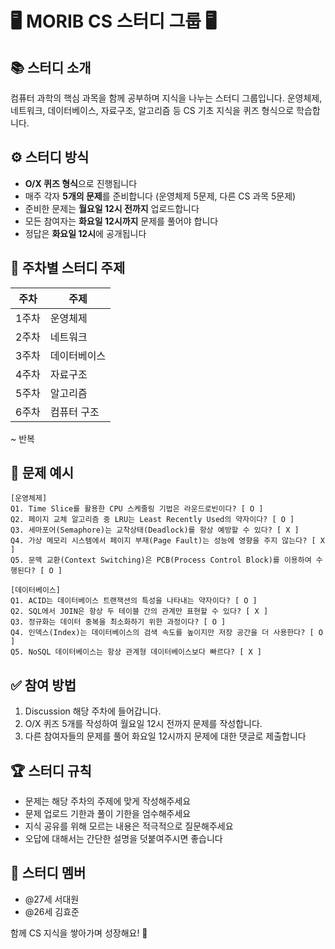 # 🖥️ MORIB CS 스터디 그룹 🖥️

## 📚 스터디 소개

컴퓨터 과학의 핵심 과목을 함께 공부하며 지식을 나누는 스터디 그룹입니다. 운영체제, 네트워크, 데이터베이스,  자료구조, 알고리즘 등 CS 기초 지식을 퀴즈 형식으로 학습합니다.

## ⚙️ 스터디 방식

- **O/X 퀴즈 형식**으로 진행됩니다
- 매주 각자 **5개의 문제**를 준비합니다 (운영체제 5문제, 다른 CS 과목 5문제)
- 준비한 문제는 **월요일 12시 전까지** 업로드합니다
- 모든 참여자는 **화요일 12시까지** 문제를 풀어야 합니다
- 정답은 **화요일 12시**에 공개됩니다

## 📅 주차별 스터디 주제

| 주차  | 주제         | 
| ----- | ------------------- | 
| 1주차 | 운영체제     |
| 2주차 | 네트워크     |
| 3주차 | 데이터베이스  |
| 4주차 | 자료구조 |
| 5주차 | 알고리즘 |
| 6주차 | 컴퓨터 구조 |

~ 반복

## 📝 문제 예시

```
[운영체제]
Q1. Time Slice를 활용한 CPU 스케줄링 기법은 라운드로빈이다? [ O ]
Q2. 페이지 교체 알고리즘 중 LRU는 Least Recently Used의 약자이다? [ O ]
Q3. 세마포어(Semaphore)는 교착상태(Deadlock)를 항상 예방할 수 있다? [ X ]
Q4. 가상 메모리 시스템에서 페이지 부재(Page Fault)는 성능에 영향을 주지 않는다? [ X ]
Q5. 문맥 교환(Context Switching)은 PCB(Process Control Block)를 이용하여 수행된다? [ O ]

[데이터베이스]
Q1. ACID는 데이터베이스 트랜잭션의 특성을 나타내는 약자이다? [ O ]
Q2. SQL에서 JOIN은 항상 두 테이블 간의 관계만 표현할 수 있다? [ X ]
Q3. 정규화는 데이터 중복을 최소화하기 위한 과정이다? [ O ]
Q4. 인덱스(Index)는 데이터베이스의 검색 속도를 높이지만 저장 공간을 더 사용한다? [ O ]
Q5. NoSQL 데이터베이스는 항상 관계형 데이터베이스보다 빠르다? [ X ]
```

## ✅ 참여 방법

1. Discussion 해당 주차에 들어갑니다.
3. O/X 퀴즈 5개를 작성하여 월요일 12시 전까지 문제를 작성합니다.
4. 다른 참여자들의 문제를 풀어 화요일 12시까지 문제에 대한 댓글로 제출합니다

## 🏆 스터디 규칙

- 문제는 해당 주차의 주제에 맞게 작성해주세요
- 문제 업로드 기한과 풀이 기한을 엄수해주세요
- 지식 공유를 위해 모르는 내용은 적극적으로 질문해주세요
- 오답에 대해서는 간단한 설명을 덧붙여주시면 좋습니다

## 👥 스터디 멤버

- @27세 서대원
- @26세 김효준

함께 CS 지식을 쌓아가며 성장해요! 🚀
